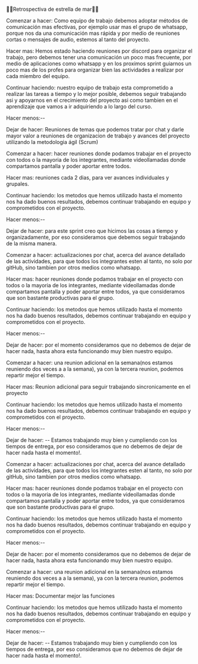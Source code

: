 
🌊💫Retrospectiva de estrella de mar🌊💫

<!-- SPRINT 2 -->
Comenzar a hacer: Como equipo de trabajo debemos adoptar métodos de comunicación mas efectivas, por ejemplo usar mas el grupo de whatsapp, porque nos da una comunicación mas rápida y por medio de reuniones cortas o mensajes de audio, estemos al tanto del proyecto.

Hacer mas: Hemos estado haciendo reuniones por discord para organizar el trabajo, pero debemos tener una comunicación un poco mas frecuente, por medio de aplicaciones como whatsapp y en los proximos sprint guiarnos un poco mas de los profes para organizar bien las actividades a realizar por cada miembro del equipo.

Continuar haciendo: nuestro equipo de trabajo esta comprometido a realizar las tareas a tiempo y lo mejor posible, debemos seguir trabajando asi y apoyarnos en el crecimiento del proyecto asi como tambien en el aprendizaje que vamos a ir adquiriendo a lo largo del curso.

Hacer menos:--

Dejar de hacer: Reuniones de temas que podemos tratar por chat y darle mayor valor a reuniones de organizacion de trabajo y avances del proyecto  utilizando  la metodologia ágil (Scrum)

<!-- SPRINT 3 -->
Comenzar a hacer: hacer reuniones donde podamos trabajar en el proyecto con todos o la mayoria de los integrantes, mediante videollamadas donde compartamos pantalla y poder aportar entre todos.

Hacer mas: reuniones cada 2 dias, para ver avances individuales y grupales.

Continuar haciendo: los metodos que hemos utilizado hasta el momento nos ha dado buenos resultados, debemos continuar trabajando en equipo y comprometidos con el proyecto.

Hacer menos:--

Dejar de hacer: para este sprint creo que hicimos las cosas a tiempo y organizadamente, por eso consideramos que debemos seguir trabajando de la misma manera.

<!-- SPRINT 4 -->
Comenzar a hacer: actualizaciones por chat, acerca del avance detallado de las actividades, para que todos los integrantes esten al tanto, no solo por gitHub, sino tambien por otros medios como whatsapp.

Hacer mas: hacer reuniones donde podamos trabajar en el proyecto con todos o la mayoria de los integrantes, mediante videollamadas donde compartamos pantalla y poder aportar entre todos, ya que consideramos que son bastante productivas para el grupo.

Continuar haciendo: los metodos que hemos utilizado hasta el momento nos ha dado buenos resultados, debemos continuar trabajando en equipo y comprometidos con el proyecto.

Hacer menos:--

Dejar de hacer: por el momento consideramos que no debemos de dejar de hacer nada, hasta ahora esta funcionando muy bien nuestro equipo.

<!-- SPRINT 5 -->
Comenzar a hacer: una reunion adicional en la semana(nos estamos reuniendo dos veces a a la semana), ya con la tercera reunion, podemos repartir mejor el tiempo.

Hacer mas: Reunion adicional para seguir trabajando sincronicamente en el proyecto

Continuar haciendo: los metodos que hemos utilizado hasta el momento nos ha dado buenos resultados, debemos continuar trabajando en equipo y comprometidos con el proyecto.

Hacer menos:--

Dejar de hacer: -- Estamos trabajando muy bien y cumpliendo con los tiempos de entrega, por eso consideramos que no debemos de dejar de hacer nada hasta el momento!.

<!-- SPRINT 6 -->
Comenzar a hacer: actualizaciones por chat, acerca del avance detallado de las actividades, para que todos los integrantes esten al tanto, no solo por gitHub, sino tambien por otros medios como whatsapp.

Hacer mas: hacer reuniones donde podamos trabajar en el proyecto con todos o la mayoria de los integrantes, mediante videollamadas donde compartamos pantalla y poder aportar entre todos, ya que consideramos que son bastante productivas para el grupo.

Continuar haciendo: los metodos que hemos utilizado hasta el momento nos ha dado buenos resultados, debemos continuar trabajando en equipo y comprometidos con el proyecto.

Hacer menos:--

Dejar de hacer: por el momento consideramos que no debemos de dejar de hacer nada, hasta ahora esta funcionando muy bien nuestro equipo.

<!-- SPRINT 7 -->
Comenzar a hacer: una reunion adicional en la semana(nos estamos reuniendo dos veces a a la semana), ya con la tercera reunion, podemos repartir mejor el tiempo.

Hacer mas: Documentar mejor las funciones

Continuar haciendo: los metodos que hemos utilizado hasta el momento nos ha dado buenos resultados, debemos continuar trabajando en equipo y comprometidos con el proyecto.

Hacer menos:--

Dejar de hacer: -- Estamos trabajando muy bien y cumpliendo con los tiempos de entrega, por eso consideramos que no debemos de dejar de hacer nada hasta el momento!.